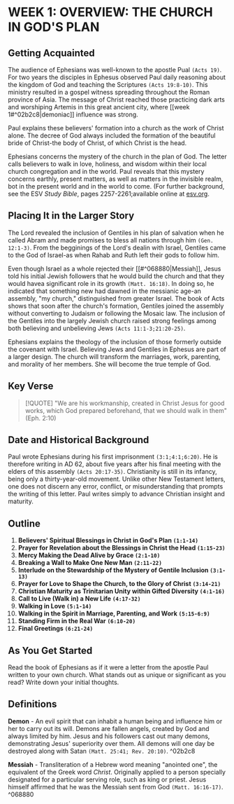 # WEEK 1: OVERVIEW: THE CHURCH IN GOD'S PLAN

## Getting Acquainted
The audience of Ephesians was well-known to the apostle Pual `(Acts 19)`. For two years the disciples in Ephesus observed Paul daily reasoning about the kingdom of God and teaching the Scriptures `(Acts 19:8-10)`. This ministry resulted in a gospel witness spreading throughout the Roman province of Asia. The message of Christ reached those practicing dark arts and worshiping Artemis in this great ancient city, where [[week 1#^02b2c8|demoniac]] influence was strong.

Paul explains these believers' formation into a church as the work of Christ alone. The decree of God always included the formation of the beautiful bride of Christ-the body of Christ, of which Christ is the head.

Ephesians concerns the mystery of the church in the plan of God. The letter calls believers to walk in love, holiness, and wisdom within their local church congregation and in the world. Paul reveals that this mystery concerns earthly, present matters, as well as matters in the invisible realm, bot in the present world and in the world to come. (For further background, see the ESV *Study Bible*, pages 2257-2261;available online at [esv.org](https://www.esv.org/).

## Placing It in the Larger Story
The Lord revealed the inclusion of Gentiles in his plan of salvation when he called Abram and made promises to bless all nations through him `(Gen. 12:1-3)`. From the begginings of the Lord's dealin with Israel, Gentiles came to the God of Israel-as when Rahab and Ruth left their gods to follow him.

Even though Israel as a whole rejected their [[#^068880|Messiah]], Jesus told his initial Jewish followers that he would build the church and that they would havea significant role in its growth `(Matt. 16:18)`. In doing so, he indicated that something new had dawned in the messianic age-an assembly, "my church," distinguished from greater Israel. The book of Acts shows that soon after the church's formation, Gentiles joined the assembly without converting to Judaism or following the Mosaic law. The inclusion of the Gentiles into the largely Jewish church raised strong feelings among both believing and unbelieving Jews `(Acts 11:1-3;21:20-25)`.

Ephesians explains the theology of the inclusion of those formerly outside the covenant with Israel. Believing Jews and Gentiles in Ephesus are part of a larger design. The church will transform the marriages, work, parenting, and morality of her members. She will become the true temple of God.

## Key Verse
> [!QUOTE]
> "We are his workmanship, created in Christ Jesus for good works, which God prepared beforehand, that we should walk in them" (Eph. 2:10)

## Date and Historical Background
Paul wrote Ephesians during his first imprisonment `(3:1;4:1;6:20)`. He is therefore writing in AD 62, about five years after his final meeting with the elders of this assembly `(Acts 20:17-35)`. Christianity is still in its infancy, being only a thirty-year-old movement. Unlike other New Testament letters, one does not discern any error, conflict, or misunderstanding that prompts the writing of this letter. Paul writes simply to advance Christian insight and maturity.

## Outline
1. **Believers' Spiritual Blessings in Christ in God's Plan `(1:1-14)`**
2. **Prayer for Revelation about the Blessings in Christ the Head `(1:15-23)`**
3. **Mercy Making the Dead Alive by Grace `(2:1-10)`**
4. **Breaking a Wall to Make One New Man `(2:11-22)`**
5. **Interlude on the Stewardship of the Mystery of Gentile Inclusion `(3:1-13)`**
6. **Prayer for Love to Shape the Church, to the Glory of Christ `(3:14-21)`**
7. **Christian Maturity as Trinitarian Unity within Gifted Diversity `(4:1-16)`**
8. **Call to Live (Walk in) a New Life `(4:17-32)`**
9. **Walking in Love `(5:1-14)`**
10. **Walking in the Spirit in Marriage, Parenting, and Work `(5:15-6:9)`**
11. **Standing Firm in the Real War `(6:10-20)`**
12. **Final Greetings `(6:21-24)`**

## As You Get Started
Read the book of Ephesians as if it were a letter from the apostle Paul written to your own church. What stands out as unique or significant as you read? Write down your initial thoughts.



## Definitions
**Demon** - An evil spirit that can inhabit a human being and influence him or her to carry out its will. Demons are fallen angels, created by God and always limited by him. Jesus and his followers cast out many demons, demonstrating Jesus' superiority over them. All demons will one day be destroyed along with Satan `(Matt. 25:41; Rev. 20:10)`. ^02b2c8

**Messiah** - Transliteration of a Hebrew word meaning "anointed one", the equivalent of the Greek word *Christ*. Originally applied to a person specially designated for a particular serving role, such as king or priest. Jesus himself affirmed that he was the Messiah sent from God `(Matt. 16:16-17)`. ^068880